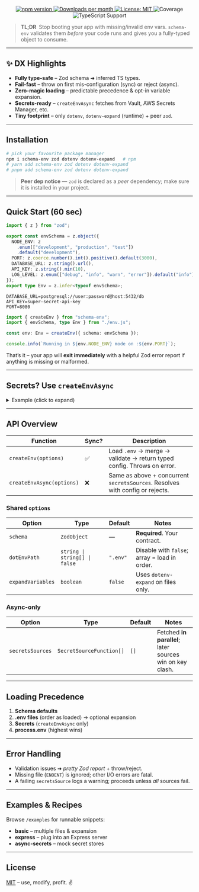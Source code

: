 <p align="center">
  <a href="https://www.npmjs.com/package/schema-env">
    <img src="https://img.shields.io/npm/v/schema-env.svg" alt="npm version" />
  </a>
  <a href="https://img.shields.io/npm/dm/schema-env.svg">
    <img src="https://img.shields.io/npm/dm/schema-env.svg" alt="Downloads per month" />
  </a>
  <a href="https://opensource.org/licenses/MIT">
    <img src="https://img.shields.io/badge/license-MIT-green.svg" alt="License: MIT" />
  </a>
  <img src="https://img.shields.io/badge/coverage-97%25-brightgreen.svg" alt="Coverage" />
  <img src="https://img.shields.io/badge/types-TypeScript-blue.svg" alt="TypeScript Support" />
</p>

> **TL;DR** Stop booting your app with missing/invalid env vars. `schema-env` validates them _before_ your code runs and gives you a fully-typed object to consume.

---

## ✨ DX Highlights

- **Fully type-safe** – Zod schema ➜ inferred TS types.
- **Fail-fast** – throw on first mis-configuration (sync) or reject (async).
- **Zero-magic loading** – predictable precedence & opt-in variable expansion.
- **Secrets-ready** – `createEnvAsync` fetches from Vault, AWS Secrets Manager, etc.
- **Tiny footprint** – only `dotenv`, `dotenv-expand` (runtime) + peer `zod`.

---

## Installation

```bash
# pick your favourite package manager
npm i schema-env zod dotenv dotenv-expand   # npm
# yarn add schema-env zod dotenv dotenv-expand
# pnpm add schema-env zod dotenv dotenv-expand
```

> **Peer dep notice** — `zod` is declared as a _peer_ dependency; make sure it is installed in your project.

---

## Quick Start (60 sec)

```ts title="src/env.ts"
import { z } from "zod";

export const envSchema = z.object({
  NODE_ENV: z
    .enum(["development", "production", "test"])
    .default("development"),
  PORT: z.coerce.number().int().positive().default(3000),
  DATABASE_URL: z.string().url(),
  API_KEY: z.string().min(10),
  LOG_LEVEL: z.enum(["debug", "info", "warn", "error"]).default("info"),
});
export type Env = z.infer<typeof envSchema>;
```

```dotenv title=".env"
DATABASE_URL=postgresql://user:password@host:5432/db
API_KEY=super‑secret‑api‑key
PORT=8080
```

```ts title="src/index.ts"
import { createEnv } from "schema-env";
import { envSchema, type Env } from "./env.js";

const env: Env = createEnv({ schema: envSchema });

console.info(`Running in ${env.NODE_ENV} mode on :${env.PORT}`);
```

That’s it – your app will **exit immediately** with a helpful Zod error report if anything is missing or malformed.

---

## Secrets? Use `createEnvAsync`

<details>
<summary>Example (click to expand)</summary>

```ts
import { createEnvAsync, SecretSourceFunction } from "schema-env";
import { z } from "zod";

const schema = z.object({
  DB_PASSWORD: z.string(),
  STRIPE_KEY: z.string().startsWith("sk_"),
});

const fromAws: SecretSourceFunction = async () => ({ DB_PASSWORD: "aws‑pwd" });
const fromVault: SecretSourceFunction = async () => ({
  STRIPE_KEY: "sk_test_123",
});

(async () => {
  const env = await createEnvAsync({
    schema,
    secretsSources: [fromAws, fromVault],
  });
  console.log(env);
})();
```

</details>

---

## API Overview

| Function                  | Sync? | Description                                                                   |
| ------------------------- | ----- | ----------------------------------------------------------------------------- |
| `createEnv(options)`      | ✅    | Load `.env` → merge → validate → return typed config. Throws on error.        |
| `createEnvAsync(options)` | ❌    | Same as above + concurrent `secretsSources`. Resolves with config or rejects. |

### Shared `options`

| Option            | Type                          | Default  | Notes                                        |
| ----------------- | ----------------------------- | -------- | -------------------------------------------- |
| `schema`          | `ZodObject`                   | —        | **Required**. Your contract.                 |
| `dotEnvPath`      | `string \| string[] \| false` | `".env"` | Disable with `false`; array = load in order. |
| `expandVariables` | `boolean`                     | `false`  | Uses `dotenv-expand` on files only.          |

### Async-only

| Option           | Type                     | Default | Notes                                                    |
| ---------------- | ------------------------ | ------- | -------------------------------------------------------- |
| `secretsSources` | `SecretSourceFunction[]` | `[]`    | Fetched **in parallel**; later sources win on key clash. |

---

## Loading Precedence

1. **Schema defaults**
2. **.env files** (order as loaded) → optional expansion
3. **Secrets** (`createEnvAsync` only)
4. **process.env** (highest wins)

---

## Error Handling

- Validation issues ➜ _pretty Zod report_ + throw/reject.
- Missing file (`ENOENT`) is ignored; other I/O errors are fatal.
- A failing `secretsSource` logs a warning; proceeds unless _all_ sources fail.

---

## Examples & Recipes

Browse `/examples` for runnable snippets:

- **basic** – multiple files & expansion
- **express** – plug into an Express server
- **async-secrets** – mock secret stores

---

## License

[MIT](https://opensource.org/licenses/MIT) – use, modify, profit. ✌️
